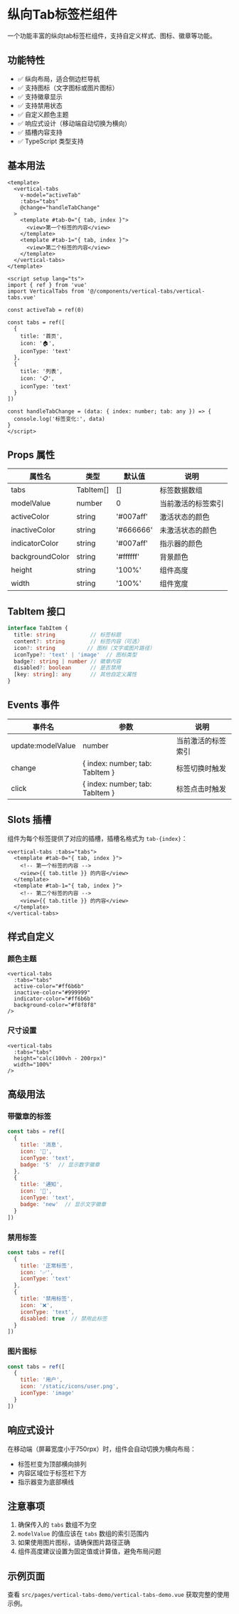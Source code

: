 # 纵向Tab标签栏组件

一个功能丰富的纵向tab标签栏组件，支持自定义样式、图标、徽章等功能。

## 功能特性

- ✅ 纵向布局，适合侧边栏导航
- ✅ 支持图标（文字图标或图片图标）
- ✅ 支持徽章显示
- ✅ 支持禁用状态
- ✅ 自定义颜色主题
- ✅ 响应式设计（移动端自动切换为横向）
- ✅ 插槽内容支持
- ✅ TypeScript 类型支持

## 基本用法

```vue
<template>
  <vertical-tabs
    v-model="activeTab"
    :tabs="tabs"
    @change="handleTabChange"
  >
    <template #tab-0="{ tab, index }">
      <view>第一个标签的内容</view>
    </template>
    <template #tab-1="{ tab, index }">
      <view>第二个标签的内容</view>
    </template>
  </vertical-tabs>
</template>

<script setup lang="ts">
import { ref } from 'vue'
import VerticalTabs from '@/components/vertical-tabs/vertical-tabs.vue'

const activeTab = ref(0)

const tabs = ref([
  {
    title: '首页',
    icon: '🏠',
    iconType: 'text'
  },
  {
    title: '列表',
    icon: '📋',
    iconType: 'text'
  }
])

const handleTabChange = (data: { index: number; tab: any }) => {
  console.log('标签变化:', data)
}
</script>
```

## Props 属性

| 属性名 | 类型 | 默认值 | 说明 |
|--------|------|--------|------|
| tabs | TabItem[] | [] | 标签数据数组 |
| modelValue | number | 0 | 当前激活的标签索引 |
| activeColor | string | '#007aff' | 激活状态的颜色 |
| inactiveColor | string | '#666666' | 未激活状态的颜色 |
| indicatorColor | string | '#007aff' | 指示器的颜色 |
| backgroundColor | string | '#ffffff' | 背景颜色 |
| height | string | '100%' | 组件高度 |
| width | string | '100%' | 组件宽度 |

## TabItem 接口

```typescript
interface TabItem {
  title: string           // 标签标题
  content?: string        // 标签内容（可选）
  icon?: string          // 图标（文字或图片路径）
  iconType?: 'text' | 'image'  // 图标类型
  badge?: string | number // 徽章内容
  disabled?: boolean      // 是否禁用
  [key: string]: any      // 其他自定义属性
}
```

## Events 事件

| 事件名 | 参数 | 说明 |
|--------|------|------|
| update:modelValue | number | 当前激活的标签索引 |
| change | { index: number; tab: TabItem } | 标签切换时触发 |
| click | { index: number; tab: TabItem } | 标签点击时触发 |

## Slots 插槽

组件为每个标签提供了对应的插槽，插槽名格式为 `tab-{index}`：

```vue
<vertical-tabs :tabs="tabs">
  <template #tab-0="{ tab, index }">
    <!-- 第一个标签的内容 -->
    <view>{{ tab.title }} 的内容</view>
  </template>
  <template #tab-1="{ tab, index }">
    <!-- 第二个标签的内容 -->
    <view>{{ tab.title }} 的内容</view>
  </template>
</vertical-tabs>
```

## 样式自定义

### 颜色主题

```vue
<vertical-tabs
  :tabs="tabs"
  active-color="#ff6b6b"
  inactive-color="#999999"
  indicator-color="#ff6b6b"
  background-color="#f8f8f8"
/>
```

### 尺寸设置

```vue
<vertical-tabs
  :tabs="tabs"
  height="calc(100vh - 200rpx)"
  width="100%"
/>
```

## 高级用法

### 带徽章的标签

```javascript
const tabs = ref([
  {
    title: '消息',
    icon: '💬',
    iconType: 'text',
    badge: '5'  // 显示数字徽章
  },
  {
    title: '通知',
    icon: '🔔',
    iconType: 'text',
    badge: 'new'  // 显示文字徽章
  }
])
```

### 禁用标签

```javascript
const tabs = ref([
  {
    title: '正常标签',
    icon: '✅',
    iconType: 'text'
  },
  {
    title: '禁用标签',
    icon: '❌',
    iconType: 'text',
    disabled: true  // 禁用此标签
  }
])
```

### 图片图标

```javascript
const tabs = ref([
  {
    title: '用户',
    icon: '/static/icons/user.png',
    iconType: 'image'
  }
])
```

## 响应式设计

在移动端（屏幕宽度小于750rpx）时，组件会自动切换为横向布局：

- 标签栏变为顶部横向排列
- 内容区域位于标签栏下方
- 指示器变为底部横线

## 注意事项

1. 确保传入的 `tabs` 数组不为空
2. `modelValue` 的值应该在 `tabs` 数组的索引范围内
3. 如果使用图片图标，请确保图片路径正确
4. 组件高度建议设置为固定值或计算值，避免布局问题

## 示例页面

查看 `src/pages/vertical-tabs-demo/vertical-tabs-demo.vue` 获取完整的使用示例。 